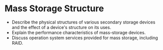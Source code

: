 # Mass Storage Structure

- Describe the physical structures of various secondary storage devices and the effect of a device's structure on its uses. 
- Explain the performance characteristics of mass-storage devices. 
- Discuss operation system services provided for mass storage, including RAID. 
